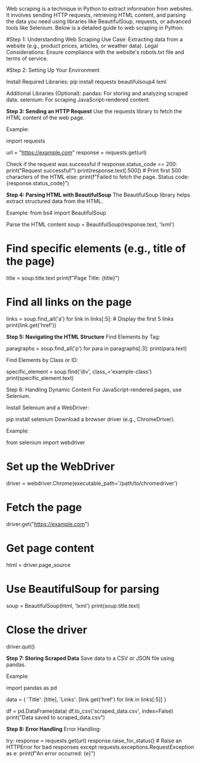 
Web scraping is a technique in Python to extract information from websites. It involves sending HTTP requests, retrieving HTML content, 
and parsing the data you need using libraries like BeautifulSoup, requests, or advanced tools like Selenium. Below is a detailed guide to web scraping in Python:

#Step 1: Understanding Web Scraping
Use Case: Extracting data from a website (e.g., product prices, articles, or weather data).
Legal Considerations: Ensure compliance with the website's robots.txt file and terms of service.

#Step 2: Setting Up Your Environment

Install Required Libraries:
pip install requests beautifulsoup4 lxml

Additional Libraries (Optional):
pandas: For storing and analyzing scraped data.
selenium: For scraping JavaScript-rendered content.

**Step 3: Sending an HTTP Request**
Use the requests library to fetch the HTML content of the web page.

Example:

import requests

url = "https://example.com"
response = requests.get(url)

Check if the request was successful
if response.status_code == 200:
    print("Request successful!")
    print(response.text[:500])  # Print first 500 characters of the HTML
else:
    print(f"Failed to fetch the page. Status code: {response.status_code}")
    
**Step 4: Parsing HTML with BeautifulSoup**
The BeautifulSoup library helps extract structured data from the HTML.

Example:
from bs4 import BeautifulSoup

Parse the HTML content
soup = BeautifulSoup(response.text, 'lxml')

# Find specific elements (e.g., title of the page)
title = soup.title.text
print(f"Page Title: {title}")

# Find all links on the page
links = soup.find_all('a')
for link in links[:5]:  # Display the first 5 links
    print(link.get('href'))
    
**Step 5: Navigating the HTML Structure**
Find Elements by Tag:

paragraphs = soup.find_all('p')
for para in paragraphs[:3]:
    print(para.text)
    
Find Elements by Class or ID:

specific_element = soup.find('div', class_='example-class')
print(specific_element.text)

Step 6: Handling Dynamic Content
For JavaScript-rendered pages, use Selenium.

Install Selenium and a WebDriver:

pip install selenium
Download a browser driver (e.g., ChromeDriver).

Example:

from selenium import webdriver

# Set up the WebDriver
driver = webdriver.Chrome(executable_path='/path/to/chromedriver')

# Fetch the page
driver.get("https://example.com")

# Get page content
html = driver.page_source

# Use BeautifulSoup for parsing
soup = BeautifulSoup(html, 'lxml')
print(soup.title.text)

# Close the driver
driver.quit()

**Step 7: Storing Scraped Data**
Save data to a CSV or JSON file using pandas.

Example:

import pandas as pd

data = {
    'Title': [title],
    'Links': [link.get('href') for link in links[:5]]
}

df = pd.DataFrame(data)
df.to_csv('scraped_data.csv', index=False)
print("Data saved to scraped_data.csv")

**Step 8: Error Handling**
Error Handling:

try:
    response = requests.get(url)
    response.raise_for_status()  # Raise an HTTPError for bad responses
except requests.exceptions.RequestException as e:
    print(f"An error occurred: {e}")


